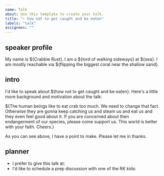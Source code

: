 ```yaml
---
name: Talk
about: Use this template to create your talk.
title: "⚡️ how not to get caught and be eaten"
labels: "talk"
assignees: ""
---
```


<!-- Every talk must come with an emoji in the title -->


<!-- Consider this template, but writing whatever about your talk also can -->

speaker profile
---
My name is ${Crabbie Rust}. I am a ${lord of walking sideways} at ${sea}. I am mostly reachable via ${flipping the biggest coral near the shallow sand}.

intro
---
I'd like to speak about ${how not to get caught and be eaten}. Here's a little more background and motivation about the talk:

${The human beings like to eat crab too much. We need to change that fact. Otherwise they are gonna keep catching us and steam us and eat us and they even feel good about it. If you are concerned about then endangerment of our species, please come support us. This world is better with your faith. Cheers.}

As you can see above, I have a point to make. Please let me in thanks.

planner
---
- I prefer to give this talk at: <!-- reference the umbrella issue for the month -->
- I'd like to schedule a prep discussion with one of the RK kids: <!-- if you'd like someone to discuss with you about your talk as you prepare, request here and we'll schedule a meeting with you :)))) -->

<!--
What happens after your proposal?
- We'll contact you on GitHub directly. If you prefer private conversation, please leave your preferred way of contact.
- Once your topic and time is confirmed, we'll reference your issue in the umbrella issue of the event. 
- If you have any questions, feel free to reach out via twitter @reknowledgeable
-->

